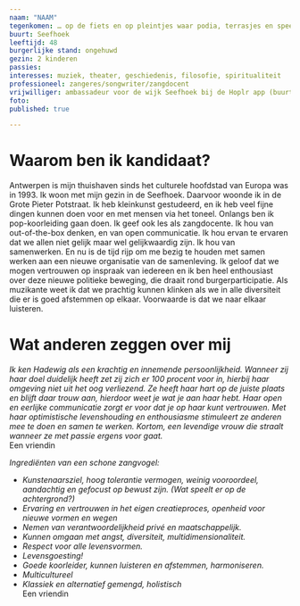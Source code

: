 ```yaml
---
naam: "NAAM"
tegenkomen: … op de fiets en op pleintjes waar podia, terrasjes en speeltuinen zijn
buurt: Seefhoek
leeftijd: 48
burgerlijke stand: ongehuwd
gezin: 2 kinderen
passies:
interesses: muziek, theater, geschiedenis, filosofie, spiritualiteit
professioneel: zangeres/songwriter/zangdocent
vrijwilliger: ambassadeur voor de wijk Seefhoek bij de Hoplr app (buurtwerking), ENGAGEMENT (organisatie die mensen op weg helpt met problemen rond seksisme, machtsmisbruik en sexual harassment in de kunsten)
foto:
published: true

---
```

# Waarom ben ik kandidaat?
Antwerpen is mijn thuishaven sinds het culturele hoofdstad van Europa was in 1993. Ik woon met mijn gezin in de Seefhoek. Daarvoor woonde ik in de Grote Pieter Potstraat. Ik heb kleinkunst gestudeerd, en ik heb veel fijne dingen kunnen doen voor en met mensen via het toneel. Onlangs ben ik pop-koorleiding gaan doen. Ik geef ook les als zangdocente. Ik hou van out-of-the-box denken, en van open communicatie. Ik hou ervan te ervaren dat we allen niet gelijk maar wel gelijkwaardig zijn. Ik hou van samenwerken. En nu is de tijd rijp om me bezig te houden met samen werken aan een nieuwe organisatie van de samenleving. Ik geloof dat we mogen vertrouwen op inspraak van iedereen en ik ben heel enthousiast over deze nieuwe politieke beweging, die draait rond burgerparticipatie. Als muzikante weet ik dat we prachtig kunnen klinken als we in alle diversiteit die er is goed afstemmen op elkaar. Voorwaarde is dat we naar elkaar luisteren.


# Wat anderen zeggen over mij
_Ik ken Hadewig als een krachtig en innemende persoonlijkheid. Wanneer zij haar doel duidelijk heeft zet zij zich er 100 procent voor in, hierbij haar omgeving niet uit het oog verliezend. Ze heeft haar hart op de juiste plaats en blijft daar trouw aan, hierdoor weet je wat je aan haar hebt. Haar open en eerlijke communicatie zorgt er voor dat je op haar kunt vertrouwen. Met haar optimistische levenshouding en enthousiasme stimuleert ze anderen mee te doen en samen te werken. Kortom, een levendige vrouw die straalt wanneer ze met passie ergens voor gaat._  
Een vriendin

_Ingrediënten van een schone zangvogel:_
* _Kunstenaarsziel, hoog tolerantie vermogen, weinig vooroordeel, aandachtig en gefocust op  bewust zijn. (Wat speelt er op de achtergrond?)_
* _Ervaring en vertrouwen in het eigen creatieproces, openheid voor nieuwe vormen en wegen_
* _Nemen van verantwoordelijkheid privé en maatschappelijk._
* _Kunnen omgaan met angst, diversiteit, multidimensionaliteit._
* _Respect voor alle levensvormen._
* _Levensgoesting!_
* _Goede koorleider, kunnen luisteren en afstemmen, harmoniseren._
* _Multicultureel_
* _Klassiek en alternatief gemengd, holistisch_  
Een vriendin



